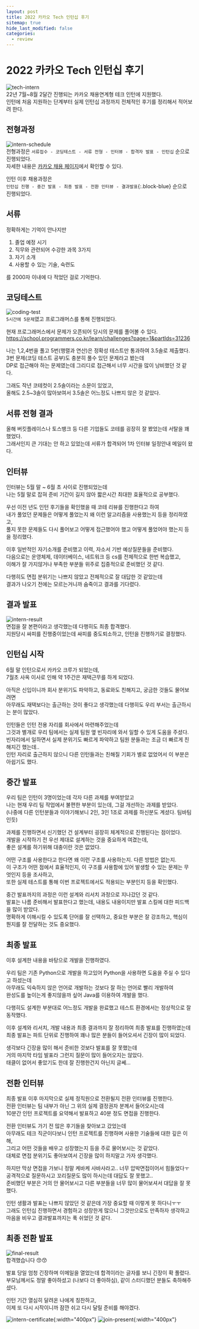 ```yaml
---
layout: post
title: 2022 카카오 Tech 인턴십 후기
sitemap: true
hide_last_modified: false
categories:
  - review
---
```

# 2022 카카오 Tech 인턴십 후기
![tech-intern](/assets/img/blog/review/kakao-tech-intern.png)  
22년 7월~8월 2달간 진행되는 카카오 채용연계형 테크 인턴에 지원했다.  
인턴에 처음 지원하는 단계부터 실제 인턴십 과정까지 전체적인 후기를 정리해서 적어보려 한다.

## 전형과정
![intern-schedule](/assets/img/blog/review/kakao-intern-schedule.png)  
전형과정은 `서류접수 - 코딩테스트 - 서류 전형 - 인터뷰 - 합격자 발표 - 인턴십` 순으로 진행되었다.  
자세한 내용은 [카카오 채용 페이지](https://careers.kakao.com/2022-intern)에서 확인할 수 있다.

인턴 이후 채용과정은  
`인턴십 진행 - 중간 발표 - 최종 발표 - 전환 인터뷰 - 결과발표`{:.block-blue} 순으로 진행되었다.

## 서류
정확하게는 기억이 안나지만
1. 졸업 예정 시기
2. 직무와 관련되어 수강한 과목 3가지
3. 자기 소개
4. 사용할 수 있는 기술, 숙련도

를 2000자 이내에 다 적었던 걸로 기억한다.

## 코딩테스트
![coding-test](/assets/img/blog/review/kakao-coding-test.png)  
`5시간에 5문제`였고 프로그래머스를 통해 진행되었다.  

현재 프로그래머스에서 문제가 오픈되어 당시의 문제를 풀어볼 수 있다.  
<https://school.programmers.co.kr/learn/challenges?page=1&partIds=31236>

나는 1,2,4번을 풀고 5번(행렬과 연산)은 정확성 테스트만 통과하여 3.5솔로 제출했다.  
3번 문제(코딩 테스트 공부)도 충분히 풀수 있던 문제라고 봤는데  
DP로 접근해야 하는 문제였는데 그리디로 접근해서 너무 시간을 많이 낭비했던 것 같다.  

그래도 작년 코테컷이 2.5솔이라는 소문이 있었고,  
올해도 2.5~3솔이 많아보여서 3.5솔은 어느정도 나쁘지 않은 것 같았다. 

## 서류 전형 결과
올해 버킷플레이스나 토스뱅크 등 다른 기업들도 코테를 굉장히 잘 봤었는데 서탈을 꽤 했었다.  
그래서인지 큰 기대는 안 하고 있었는데 서류가 합격되어 1차 인터뷰 일정안내 메일이 왔다.

## 인터뷰
인터뷰는 5월 말 ~ 6월 초 사이로 진행되었는데  
나는 5월 말로 잡혀 준비 기간이 길지 않아 짧은시간 최대한 효율적으로 공부했다.  

우선 이전 년도 인턴 후기들을 확인했을 때 코테 리뷰를 진행한다고 하여  
내가 풀었던 문제들은 어떻게 풀었는지 왜 이런 알고리즘을 사용했는지 등을 정리하였고,  
풀지 못한 문제들도 다시 풀어보고 어떻게 접근했어야 했고 어떻게 풀었어야 했는지 등을 정리했다.  

이후 일반적인 자기소개를 준비했고 이력, 자소서 기반 예상질문들을 준비했다.  
다음으로는 운영체제, 데이터베이스, 네트워크 등 cs를 전체적으로 한번 복습했고,  
이해가 잘 가지않거나 부족한 부분들 위주로 집중적으로 준비했던 것 같다.  

다행히도 면접 분위기는 나쁘지 않았고 전체적으로 잘 대답한 것 같았는데  
결과가 나오기 전에는 모르는거니까 숨죽이고 결과를 기다렸다.

## 결과 발표
![intern-result](/assets/img/blog/review/kakao-intern-result.png)  
면접을 잘 본편이라고 생각했는데 다행히도 최종 합격했다.  
지원당시 싸피를 진행중이었는데 싸피를 중도퇴소하고, 인턴을 진행하기로 결정했다.

## 인턴십 시작
6월 말 인턴으로서 카카오 크루가 되었는데,  
7월초 사옥 이사로 인해 약 1주간은 재택근무를 하게 되었다.  

아직은 신입이니까 회사 분위기도 파악하고, 동료와도 친해지고, 궁금한 것들도 물어보려면  
아무래도 재택보다는 출근하는 것이 좋다고 생각했는데 다행히도 우리 부서는 출근하시는 분이 많았다.  

인턴들은 인턴 전용 자리를 회사에서 마련해주었는데  
그것과 별개로 우리 팀에서는 실제 팀원 옆 빈자리에 와서 일할 수 있게 도움을 주셨다.  
빈자리에서 일하면서 실제 분위기도 빠르게 파악하고 팀원 분들과는 조금 더 빠르게 친해지긴 했는데..  
인턴 자리로 출근하지 않으니 다른 인턴들과는 친해질 기회가 별로 없었어서 이 부분은   아쉽기도 했다.  

## 중간 발표
우리 팀은 인턴이 3명이었는데 각자 다른 과제를 부여받았고  
나는 현재 우리 팀 작업에서 불편한 부분이 있는데, 그걸 개선하는 과제를 받았다.  
(나중에 다른 인턴분들과 이야기해보니 2인, 3인 1조로 과제를 하신분도 계셨다. 팀바팀인듯)  

과제를 진행하면서 신기했던 건 설계부터 굉장히 체계적으로 진행된다는 점이었다.  
개발을 시작하기 전 우선 제대로 설계하는 것을 중요하게 여겼는데,  
좋은 설계를 하기위해 대충이란 것은 없었다.  

어떤 구조를 사용한다고 한다면 왜 이런 구조를 사용하는지. 다른 방법은 없는지.  
이 구조가 어떤 점에서 효율적인지, 이 구조를 사용함에 있어 발생할 수 있는 문제는 무엇인지 등을 조사하고,  
또한 실제 테스트를 통해 이번 프로젝트에서도 적용되는 부분인지 등을 확인했다.

중간 발표까지의 과정은 이런 설계와 리서치 과정으로 지나갔던 것 같다.  
발표는 나름 준비해서 발표한다고 했는데, 내용도 내용이지만 발표 스킬에 대한 피드백을 많이 받았다.  
명확하게 이해시킬 수 있도록 단어를 잘 선택하고, 중요한 부분은 잘 강조하고, 핵심이 뭔지를 잘 전달하는 것도 중요했다.

## 최종 발표
이후 설계한 내용을 바탕으로 개발을 진행하였다.  

우리 팀은 기존 Python으로 개발을 하고있어 Python을 사용하면 도움을 주실 수 있다고 하셨는데  
아무래도 익숙하지 않은 언어로 개발하는 것보다 잘 하는 언어로 빨리 개발하여  
완성도를 높이는게 좋지않을까 싶어 Java를 이용하여 개발을 했다.  

다행히도 설계한 부분대로 어느정도 개발을 완료했고 테스트 환경에서는 정상적으로 잘 동작했다.

이후 설계와 리서치, 개발 내용과 최종 결과까지 잘 정리하여 최종 발표를 진행하였는데  
최종 발표는 파트 단위로 진행하여 꽤나 많은 분들이 들어오셔서 긴장이 많이 되었다.  

생각보다 긴장을 많이 해서 준비한 것보다 발표를 잘 못했는데  
거의 마지막 타임 발표라 그런지 질문이 많이 들어오지는 않았다.  
태클이 없어서 좋았기도 한데 잘 진행한건지 아닌지 글쎄...

## 전환 인터뷰
최종 발표 이후 마지막으로 실제 정직원으로 전환될지 전환 인터뷰를 진행한다.  
전환 인터뷰는 팀 내부가 아닌 그 위의 실제 결정권자 분께서 들어오시는데  
10분간 인턴 프로젝트를 요약해서 발표하고 40분 정도 면접을 진행한다.  

전환 인터뷰도 가기 전 많은 후기들을 찾아보고 갔었는데  
아무래도 테크 직군이다보니 인턴 프로젝트를 진행하며 사용한 기술들에 대한 깊은 이해,  
그리고 어떤 것들을 배우고 성장했는지 등을 주로 물어보시는 것 같았다.  
대체로 면접 분위기도 좋아보여서 긴장을 많이 하지말고 가자 생각했다.  

하지만 막상 면접을 가보니 정말 케바케 사바사라고.. 너무 압박면접이어서 힘들었다ㅜ  
공격적으로 질문하시고 꼬리질문도 많이 하시는데 대답도 잘 못했고..  
준비했던 부분은 거의 안 물어보시고 다른 부분들을 너무 많이 물어보셔서 대답을 잘 못했다.  

인턴 생활과 발표는 나쁘지 않았던 것 같은데 가장 중요할 때 이렇게 못 하다니ㅜㅜ  
그래도 인턴십 진행하면서 경험하고 성장한게 많으니 그것만으로도 만족하자 생각하고  
마음을 비우고 결과발표까지는 푹 쉬었던 것 같다.

## 최종 전환 발표
![final-result](/assets/img/blog/review/kakao-final-result.png)  
합격했습니다 😙😙

발표 당일 엄청 긴장하며 이메일을 열었는데 합격이라는 글자를 보니 긴장이 확 풀렸다.  
부모님께서도 정말 좋아하셨고 (나보다 더 좋아하심), 같이 스터디했던 분들도 축하해주셨다.  

인턴 기간 열심히 달려온 나에게 칭찬하고,  
이제 또 다시 시작이니까 잠깐 쉬고 다시 달릴 준비를 해야겠다.  

![intern-certificate](/assets/img/blog/review/kakao-intern-certificate.jpeg){:width="400px"}
![join-present](/assets/img/blog/review/kakao-join-present.jpeg){:width="400px"}  